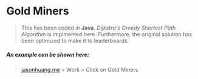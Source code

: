# Gold Miners

> This has been coded in __Java__. _Dijkstra's Greedy Shortest Path Algorithm_ is implmented here. Furthermore, the original solution has been optimized to make it to leaderboards. 

##### An example can be shown here: 

> [jasonhuang.me](https://jasonhuang.me) > Work > Click on Gold Miners
